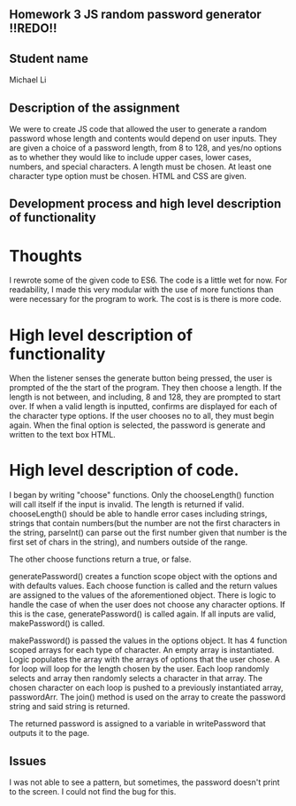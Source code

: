 ## Homework 3 JS random password generator !!REDO!! ##

## Student name ##
Michael Li

## Description of the assignment ##
We were to create JS code that allowed the user to generate a random password whose length and contents would depend on user inputs. They are given a choice of a password length, from 8 to 128, and yes/no options as to whether they would like to include upper cases, lower cases, numbers, and special characters. A length must be chosen. At least one character type option must be chosen. HTML and CSS are given. 

## Development process and high level description of functionality ##
# Thoughts
I rewrote some of the given code to ES6. The code is a little wet for now. For readability, I made this very modular with the use of more functions than were necessary for the program to work. The cost is is there is more code. 

# High level description of functionality
When the listener senses the generate button being pressed, the user is prompted of the the start of the program. They then choose a length. If the length is not between, and including, 8 and 128, they are prompted to start over. If when a valid length is inputted, confirms are displayed for each of the character type options. If the user chooses no to all, they must begin again. When the final option is selected, the password is generate and written to the text box HTML. 

# High level description of code.
I began by writing "choose" functions. Only the chooseLength() function will call itself if the input is invalid. The length is returned if valid. chooseLength() should be able to handle error cases including strings, strings that contain numbers(but the number are not the first characters in the string, parseInt() can parse out the first number given that number is the first set of chars in the string), and numbers outside of the range. 

The other choose functions return a true, or false. 

generatePassword() creates a function scope object with the options and with defaults values. Each choose function is called and the return values are assigned to the values of the aforementioned object. There is logic to handle the case of when the user does not choose any character options. If this is the case, generatePassword() is called again. If all inputs are valid, makePassword() is called. 

makePassword() is passed the values in the options object. It has 4 function scoped arrays for each type of character.  An empty array is instantiated. Logic populates the array with the arrays of options that the user chose. A for loop will loop for the length chosen by the user. Each loop randomly selects and array then randomly selects a character in that array. The chosen character on each loop is pushed to a previously instantiated array, passwordArr. The join() method is used on the array to create the password string and said string is returned. 

The returned password is assigned to a variable in writePassword that outputs it to the page. 

## Issues
I was not able to see a pattern, but sometimes, the password doesn't print to the screen. I could not find the bug for this. 
